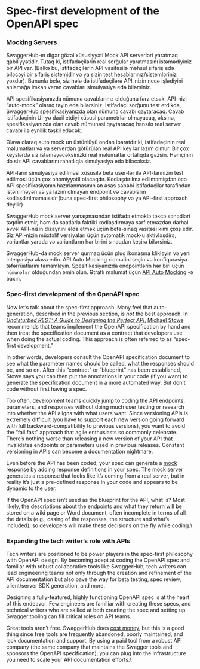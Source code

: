 # Spec-first development of the OpenAPI spec

### Mocking Servers

SwaggerHub-ın digər gözəl xüsusiyyəti Mock API serverləri yaratmaq qabiliyyətidir. Tutaq ki, istifadəçilərin real sorğular yaratmasını istəmədiyiniz bir API var. (Bəlkə bu, istifadəçilərin API vasitəsilə məhsul sifariş edə biləcəyi bir sifariş sistemidir və ya sizin test hesablarınız/sistemləriniz yoxdur). Bununla belə, siz hələ də istifadəçilərə API-nizin necə işlədiyini anlamağa imkan verən cavabları simulyasiya edə bilərsiniz.

API spesifikasiyanızda nümunə cavablarınız olduğunu fərz etsək, API-nizi “auto-mock” olaraq təyin edə bilərsiniz. İstifadəçi sorğunu test etdikdə, SwaggerHub spesifikasiyanızda olan nümunə cavabı qaytaracaq. Cavab istifadəçinin UI-yə daxil etdiyi xüsusi parametrlər olmayacaq, əksinə, spesifikasiyanızda olan cavab nümunəsi qaytaracaq hansıkı real server cavabı ilə eynilik təşkil edəcək.

Əlavə olaraq auto mock un üstünlüyü ondan ibarətdir ki, istifadəçinin real məlumatları və ya serverdən götürülən real API key lər lazım olmur. Bir çox keyslərdə siz istəməyəcəksinizki real məlumatlar ortalıqda gəzsin. Həmçinin də siz API cavablarını rahatlıqla simulyasiya edə biləcəksiz.&#x20;

API-ların simulyasiya edilməsi xüsusilə beta user-lər ilə API-larınızın test edilməsi üçün çox əhəmiyyətli olacaqdır.  Kodlaşdırılma edilməmişdən öcə API spesifikasiyanın hazırlanmasının ən əsas səbəbi istifadəçilər tərəfindən istənilməyən və ya lazım olmayan endpoint və cavabların kodlaşdırılmamaısıdr (buna spec-first philosophy və ya API-first approach deyilir)

SwaggerHub mock server yanaşmasından istifadə etməklə təkcə sənədləri təqdim etmir, həm də  saatlarla faktiki kodlaşdırmaya sərf etməzdən dərhal əvvəl API-nizin dizaynını əldə etmək üçün beta-sınaq vasitəsi kimi çıxış edir. Siz API-nizin müxtəlif versiyaları üçün avtomatik mock-u aktivləşdirə, variantlar yarada və variantların hər birini sınaqdan keçirə bilərsiniz.

SwaggerHub-da mock server qurmaq üçün plug ikonasına klikləyin və yeni inteqrasiya əlavə edin. API Auto Mocking xidmətini seçin və konfiqurasiya təfərrüatlarını tamamlayın. Spesifikasiyanızda endpointlərin hər biri üçün `nümunələr` olduğundan əmin olun. Ətraflı məlumat üçün [API Auto Mocking](https://app.swaggerhub.com/help/integrations/api-auto-mocking) -ə baxın.

### Spec-first development of the OpenAPI spec <a href="#specfirst" id="specfirst"></a>

Now let’s talk about the spec-first approach. Many feel that auto-generation, described in the previous section, is _not_ the best approach. In [_Undisturbed REST: A Guide to Designing the Perfect API_](https://www.mulesoft.com/lp/ebook/api/restbook), [Michael Stowe](https://twitter.com/mikegstowe) recommends that teams implement the OpenAPI specification by hand and then treat the specification document as a contract that developers use when doing the actual coding. This approach is often referred to as “spec-first development.”

In other words, developers consult the OpenAPI specification document to see what the parameter names should be called, what the responses should be, and so on. After this “contract” or “blueprint” has been established, Stowe says you can then put the annotations in your code (if you want) to generate the specification document in a more automated way. But don’t code without first having a spec.

Too often, development teams quickly jump to coding the API endpoints, parameters, and responses without doing much user testing or research into whether the API aligns with what users want. Since versioning APIs is extremely difficult (you have to support each new version going forward with full backward-compatibility to previous versions), you want to avoid the “fail fast” approach that agile enthusiasts so commonly celebrate. There’s nothing worse than releasing a new version of your API that invalidates endpoints or parameters used in previous releases. Constant versioning in APIs can become a documentation nightmare.

Even before the API has been coded, your spec can generate a [mock response](https://idratherbewriting.com/learnapidoc/pubapis\_swaggerhub\_smartbear.html#mocking\_servers) by adding response definitions in your spec. The mock server generates a response that looks like it’s coming from a real server, but in reality it’s just a pre-defined response in your code and appears to be dynamic to the user.

If the OpenAPI spec isn’t used as the blueprint for the API, what is? Most likely, the descriptions about the endpoints and what they return will be stored on a wiki page or Word document, often incomplete in terms of all the details (e.g., casing of the responses, the structure and what’s included), so developers will make these decisions on the fly while coding.\


### Expanding the tech writer’s role with APIs

Tech writers are positioned to be power players in the spec-first philosophy with OpenAPI design. By becoming adept at coding the OpenAPI spec and familiar with robust collaborative tools like SwaggerHub, tech writers can lead engineering teams not only through the creation and refinement of the API documentation but also pave the way for beta testing, spec review, client/server SDK generation, and more.

Designing a fully-featured, highly functioning OpenAPI spec is at the heart of this endeavor. Few engineers are familiar with creating these specs, and technical writers who are skilled at both creating the spec and setting up Swagger tooling can fill critical roles on API teams.

Great tools aren’t free. SwaggerHub does [cost money](https://swaggerhub.com/pricing/), but this is a good thing since free tools are frequently abandoned, poorly maintained, and lack documentation and support. By using a paid tool from a robust API company (the same company that maintains the Swagger tools and sponsors the OpenAPI specification), you can plug into the infrastructure you need to scale your API documentation efforts.\
